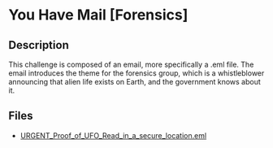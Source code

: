 # You Have Mail [Forensics]

## Description

This challenge is composed of an email, more specifically a .eml file. The email introduces the theme for the forensics group, which is a whistleblower announcing that alien life exists on Earth, and the government knows about it. 

## Files

* [URGENT_Proof_of_UFO_Read_in_a_secure_location.eml](files/URGENT_Proof_of_UFO_Read_in_a_secure_location.eml)


